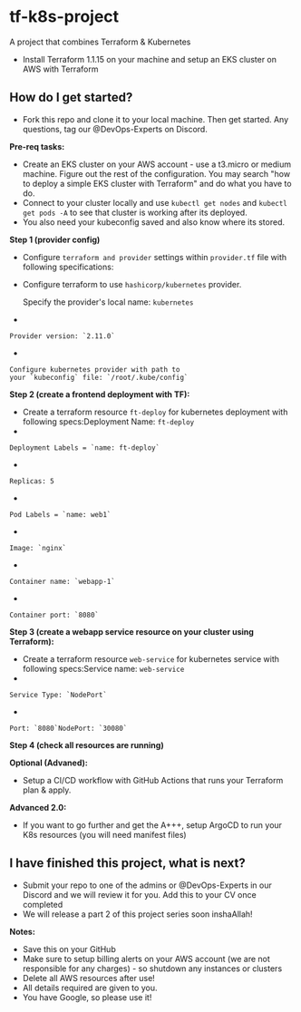 # tf-k8s-project
A project that combines Terraform &amp; Kubernetes

- Install Terraform 1.1.15 on your machine and setup an EKS cluster on AWS with Terraform

## How do I get started?

- Fork this repo and clone it to your local machine. Then get started. Any questions, tag our @DevOps-Experts on Discord. 


**Pre-req tasks:**

- Create an EKS cluster on your AWS account - use a t3.micro or medium machine. Figure out the rest of the configuration. You may search "how to deploy a simple EKS cluster with Terraform" and do what you have to do.
- Connect to your cluster locally and use `kubectl get nodes` and `kubectl get pods -A` to see that cluster is working after its deployed.
- You also need your kubeconfig saved and also know where its stored. 

**Step 1 (provider config)**


- Configure `terraform and provider` settings within `provider.tf` file with following specifications:
- Configure terraform to use `hashicorp/kubernetes` provider.
    
    Specify the provider's local name: `kubernetes`
    
- 
    
    Provider version: `2.11.0`
    
- 
    
    Configure kubernetes provider with path to your `kubeconfig` file: `/root/.kube/config`
    

**Step 2 (create a frontend deployment with TF):**

- Create a terraform resource `ft-deploy` for kubernetes deployment with following specs:Deployment Name: `ft-deploy`
- 
    
    Deployment Labels = `name: ft-deploy`
    
- 
    
    Replicas: 5
    
- 
    
    Pod Labels = `name: web1`
    
- 
    
    Image: `nginx`
    
- 
    
    Container name: `webapp-1`
    
- 
    
    Container port: `8080`
    

**Step 3 (create a webapp service resource on your cluster using Terraform):**

- Create a terraform resource `web-service` for kubernetes service with following specs:Service name: `web-service`
- 
    
    Service Type: `NodePort`
    
- 
    
    Port: `8080`NodePort: `30080`
    

**Step 4 (check all resources are running)** 

**Optional (Advaned):**

- Setup a CI/CD workflow with GitHub Actions that runs your Terraform plan & apply.

**Advanced 2.0:**

- If you want to go further and get the A+++, setup ArgoCD to run your K8s resources (you will need manifest files)

## I have finished this project, what is next?

- Submit your repo to one of the admins or @DevOps-Experts in our Discord and we will review it for you. Add this to your CV once completed
- We will release a part 2 of this project series soon inshaAllah!

**Notes:** 

- Save this on your GitHub
- Make sure to setup billing alerts on your AWS account (we are not responsible for any charges) - so shutdown any instances or clusters
- Delete all AWS resources after use!
- All details required are given to you.
- You have Google, so please use it!
